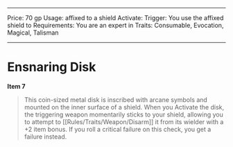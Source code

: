 
---
Price: 70 gp
Usage: affixed to a shield
Activate: 
Trigger: You use the affixed shield to
Requirements: You are an expert in
Traits: Consumable, Evocation, Magical, Talisman

---

# Ensnaring Disk

**Item 7**

> This coin-sized metal disk is inscribed with arcane symbols and mounted on the inner surface of a shield. When you Activate the disk, the triggering weapon momentarily sticks to your shield, allowing you to attempt to [[Rules/Traits/Weapon/Disarm]] it from its wielder with a +2 item bonus. If you roll a critical failure on this check, you get a failure instead.
